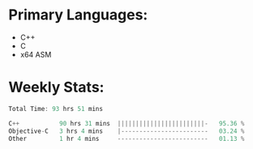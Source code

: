 # Primary Languages:
- C++
- C
- x64 ASM

# Weekly Stats:
<!--START_SECTION:waka-->

```C++
Total Time: 93 hrs 51 mins

C++           90 hrs 31 mins  ||||||||||||||||||||||||-   95.36 %
Objective-C   3 hrs 4 mins    |------------------------   03.24 %
Other         1 hr 4 mins     -------------------------   01.13 %
```

<!--END_SECTION:waka-->


